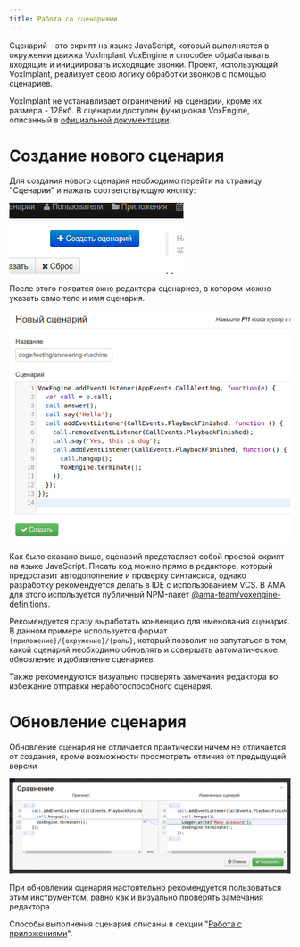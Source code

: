 ```yaml
---
title: Работа со сценариями
---
```


Сценарий - это скрипт на языке JavaScript, который выполняется в 
окружении движка VoxImplant VoxEngine и способен обрабатывать входящие 
и инициировать исходящие звонки. Проект, использующий VoxImplant, 
реализует свою логику обработки звонков с помощью сценариев.
 
VoxImplant не устанавливает ограничений на сценарии, кроме их размера -
128кб. В сценарии доступен функционал VoxEngine, описанный в 
[официальной документации][voxengine].

# Создание нового сценария

Для создания нового сценария необходимо перейти на страницу "Сценарии"
и нажать соответствующую кнопку:

![](images/scenarios/create-button.png)

После этого появится окно редактора сценариев, в котором можно указать 
само тело и имя сценария.

![](images/scenarios/input-form.png)

Как было сказано выше, сценарий представляет собой простой скрипт на
языке JavaScript. Писать код можно прямо в редакторе, который 
предоставит автодополнение и проверку синтаксиса, однако разработку
рекомендуется делать в IDE с использованием VCS. В AMA для этого 
используется публичный NPM-пакет [@ama-team/voxengine-definitions][]. 

Рекомендуется сразу выработать конвенцию для именования сценария. 
В данном примере используется формат `{приложение}/{окружение}/{роль}`,
который позволит не запутаться в том, какой сценарий необходимо 
обновлять и совершать автоматическое обновление и добавление сценариев.

Также рекомендуются визуально проверять замечания редактора во 
избежание отправки неработоспособного сценария.

# Обновление сценария

Обновление сценария не отличается практически ничем не отличается от 
создания, кроме возможности просмотреть отличия от предыдущей версии

![](images/scenarios/diff-output.png)

При обновлении сценария настоятельно рекомендуется пользоваться этим
инструментом, равно как и визуально проверять замечания редактора

Способы выполнения сценария описаны в секции 
"[Работа с приложениями](applications)".

  [voxengine]: https://voximplant.com/help/faq/what-is-voxengine/
  [@ama-team/voxengine-definitions]: https://www.npmjs.com/package/@ama-team/voxengine-definitions